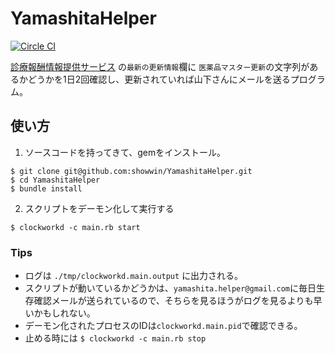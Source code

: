 YamashitaHelper
===============
[![Circle CI](https://circleci.com/gh/showwin/YamashitaHelper.svg?style=svg)](https://circleci.com/gh/showwin/YamashitaHelper)

[診療報酬情報提供サービス](http://www.iryohoken.go.jp/shinryohoshu/) の`最新の更新情報`欄に `医薬品マスター更新`の文字列があるかどうかを1日2回確認し、更新されていれば山下さんにメールを送るプログラム。

## 使い方
1. ソースコードを持ってきて、gemをインストール。
```
$ git clone git@github.com:showwin/YamashitaHelper.git
$ cd YamashitaHelper
$ bundle install
```

2. スクリプトをデーモン化して実行する
```
$ clockworkd -c main.rb start
```

### Tips
* ログは `./tmp/clockworkd.main.output` に出力される。
* スクリプトが動いているかどうかは、`yamashita.helper@gmail.com`に毎日生存確認メールが送られているので、そちらを見るほうがログを見るよりも早いかもしれない。
* デーモン化されたプロセスのIDは`clockworkd.main.pid`で確認できる。
* 止める時には `$ clockworkd -c main.rb stop`
